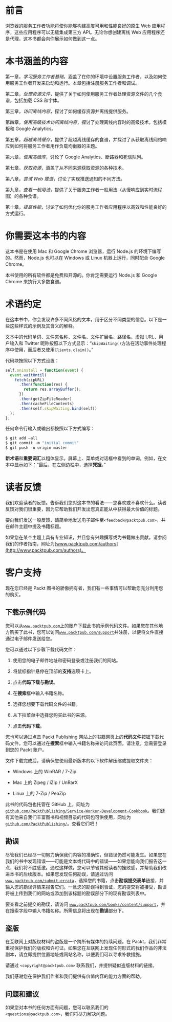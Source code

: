# 前言

浏览器的服务工作者功能将使你能够构建高度可用和性能良好的原生 Web 应用程序，这些应用程序可以无缝集成第三方 API。无论你想创建离线 Web 应用程序还是代理，这本书都会向你展示如何做到这一点。

# **本书涵盖的内容**

第一章，*学习服务工作者基础*，涵盖了在你的环境中设置服务工作者，以及如何使用服务工作者开发来启动和运行。本章包括注册服务工作者和调试。

第二章，*处理资源文件*，提供了关于如何使用服务工作者处理资源文件的几个食谱，包括加载 CSS 和字体。

第三章，*访问离线内容*，探讨了如何缓存资源并离线提供服务。

第四章，*使用高级技术访问离线内容*，探讨了处理离线内容时的高级技术，包括模板和 Google Analytics。

第五章，*超越离线缓存*，提供了超越离线缓存的食谱，并探讨了从获取离线网络响应到如何将服务工作者用作负载均衡器的主题。

第六章，*使用高级库*，讨论了 Google Analytics、断路器和死信队列。

第七章，*获取资源*，涵盖了从不同来源获取资源的各种技术。

第八章，*尝试 Web 推送*，讨论了实现推送通知的不同方法。

第九章，*查看一般用法*，提供了关于服务工作者一般用法（从慢响应到实时流程图）的各种食谱。

第十章，*提高性能*，讨论了如何优化你的服务工作者应用程序以高效和性能良好的方式运行。

# 你需要这本书的内容

这本书是在使用 Mac 和 Google Chrome 浏览器，运行 Node.js 的环境下编写的。然而，Node.js 也可以在 Windows 或 Linux 机器上运行，同时配合 Google Chrome。

本书使用的所有软件都是免费和开源的。你肯定需要运行 Node.js 和 Google Chrome 来执行大多数食谱。

# 术语约定

在这本书中，你会发现许多不同风格的文本，用于区分不同类型的信息。以下是一些这些样式的示例及其含义的解释。

文本中的代码单词、文件夹名称、文件名、文件扩展名、路径名、虚拟 URL、用户输入和 Twitter 昵称按照以下方式显示：“`skipWaiting()`方法在活动事件处理程序中使用，而后者又使用`Clients.claim()`。”

代码块按照以下方式设置：

```js
self.oninstall = function(event) {
  event.waitUntil(
    fetch(zipURL)
      .then(function(res) {
        return res.arrayBuffer();
      })
      .then(getZipFileReader)
      .then(cacheFileContents)
      .then(self.skipWaiting.bind(self))
  );
};
```

任何命令行输入或输出都按照以下方式编写：

```js
$ git add –all
$ git commit -m "initial commit"
$ git push -u origin master

```

**新术语**和**重要词汇**以粗体显示。屏幕上、菜单或对话框中看到的单词，例如，在文本中显示如下：“最后，在左侧边栏中，选择**凭据**。”

# 读者反馈

我们欢迎读者的反馈。告诉我们您对这本书的看法——您喜欢或不喜欢什么。读者反馈对我们很重要，因为它帮助我们开发出您真正能从中获得最大价值的标题。

要向我们发送一般反馈，请简单地发送电子邮件至`<feedback@packtpub.com>`，并在邮件主题中提及书籍标题。

如果您在某个主题上具有专业知识，并且您有兴趣撰写或为书籍做出贡献，请参阅我们的作者指南，网址为[www.packtpub.com/authors](http://www.packtpub.com/authors)。

# 客户支持

现在您已经是 Packt 图书的骄傲拥有者，我们有一些事情可以帮助您充分利用您的购买。

## 下载示例代码

您可以从[`www.packtpub.com`](http://www.packtpub.com)上的账户下载此书的示例代码文件。如果您在其他地方购买了此书，您可以访问[`www.packtpub.com/support`](http://www.packtpub.com/support)并注册，以便将文件直接通过电子邮件发送给您。

您可以通过以下步骤下载代码文件：

1.  使用您的电子邮件地址和密码登录或注册我们的网站。

1.  将鼠标指针悬停在顶部的**支持**选项卡上。

1.  点击**代码下载与勘误**。

1.  在**搜索**框中输入书籍名称。

1.  选择您想要下载代码文件的书籍。

1.  从下拉菜单中选择您购买此书的来源。

1.  点击**代码下载**。

您也可以通过点击 Packt Publishing 网站上的书籍网页上的**代码文件**按钮下载代码文件。您可以通过在**搜索**框中输入书籍名称来访问此页面。请注意，您需要登录到您的 Packt 账户。

文件下载完成后，请确保您使用最新版本的以下软件解压缩或提取文件夹：

+   Windows 上的 WinRAR / 7-Zip

+   Mac 上的 Zipeg / iZip / UnRarX

+   Linux 上的 7-Zip / PeaZip

此书的代码包也托管在 GitHub 上，网址为[`github.com/PacktPublishing/Service-Worker-Development-Cookbook`](https://github.com/PacktPublishing/Service-Worker-Development-Cookbook)。我们还有其他来自我们丰富图书和视频目录的代码包可供使用，网址为[`github.com/PacktPublishing/`](https://github.com/PacktPublishing/)。查看它们吧！

## 勘误

尽管我们已经尽一切努力确保我们内容的准确性，但错误仍然可能发生。如果您在我们的书中发现错误——可能是文本或代码中的错误——如果您能向我们报告这一点，我们将不胜感激。通过这样做，您可以节省其他读者的挫败感，并帮助我们改进本书的后续版本。如果您发现任何勘误，请通过访问 [`www.packtpub.com/submit-errata`](http://www.packtpub.com/submit-errata)，选择您的书籍，点击**勘误提交表单**链接，并输入您的勘误详情来报告它们。一旦您的勘误得到验证，您的提交将被接受，勘误将被上传到我们的网站或添加到该标题的勘误部分下的现有勘误列表中。

要查看之前提交的勘误，请访问 [`www.packtpub.com/books/content/support`](https://www.packtpub.com/books/content/support)，并在搜索字段中输入书籍名称。所需信息将出现在**勘误**部分下。

## 盗版

在互联网上对版权材料的盗版是一个跨所有媒体的持续问题。在 Packt，我们非常重视保护我们的版权和许可证。如果您在互联网上发现任何形式的我们作品的非法副本，请立即提供位置地址或网站名称，以便我们可以寻求补救措施。

请通过 `<copyright@packtpub.com>` 联系我们，并提供疑似盗版材料的链接。

我们感谢您在保护我们作者和我们提供有价值内容的能力方面的帮助。

## 问题和建议

如果您对本书的任何方面有问题，您可以联系我们的 `<questions@packtpub.com>`，我们将尽力解决问题。
